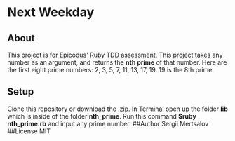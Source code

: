 # Next Weekday
## About
This project is for [Epicodus'](http://www.epicodus.com/) [Ruby TDD assessment](http://www.learnhowtoprogram.com/lessons/ruby-tdd-assessment).
This project takes any number as an argument, and returns the **nth prime** of that number.
Here are the first eight prime numbers: 2, 3, 5, 7, 11, 13, 17, 19. 19 is the 8th prime.
## Setup
Clone this repository or download the .zip. In Terminal open up the folder **lib** which is inside of the folder **nth_prime**. Run this command **$ruby nth_prime.rb** and input any prime number.
##Author
Sergii Mertsalov 
##License
MIT